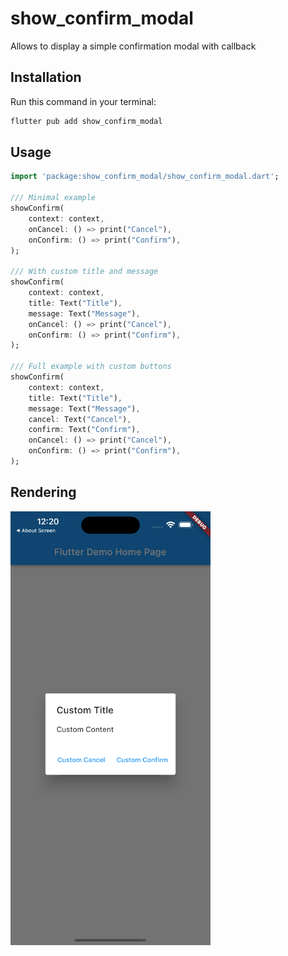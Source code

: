 # show_confirm_modal

Allows to display a simple confirmation modal with callback

## Installation

Run this command in your terminal:

```bash
flutter pub add show_confirm_modal
```

## Usage

```dart
import 'package:show_confirm_modal/show_confirm_modal.dart';

/// Minimal example
showConfirm(
    context: context,
    onCancel: () => print("Cancel"),
    onConfirm: () => print("Confirm"),
);

/// With custom title and message
showConfirm(
    context: context,
    title: Text("Title"),
    message: Text("Message"),
    onCancel: () => print("Cancel"),
    onConfirm: () => print("Confirm"),
);

/// Full example with custom buttons
showConfirm(
    context: context,
    title: Text("Title"),
    message: Text("Message"),
    cancel: Text("Cancel"),
    confirm: Text("Confirm"),
    onCancel: () => print("Cancel"),
    onConfirm: () => print("Confirm"),
);
```
## Rendering

<img src="https://raw.githubusercontent.com/bynicodevelop/show_confirm_modal/main/example/assets/logo.png" width="320px" />